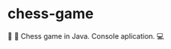 # chess-game

:black_square_button: :white_square_button: Chess game in Java. Console aplication. :computer:

